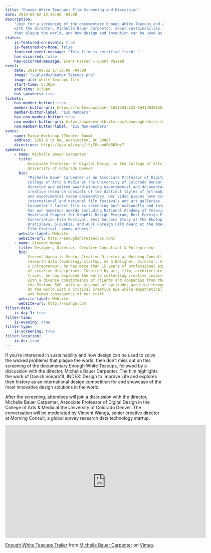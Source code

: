 ```yaml
---
title: "Enough White Teacups: Film Screening and Discussion"
date: 2019-09-02 12:30:00 -04:00
description:
    "Join for a screening of the documentary Enough White Teacups and a conversation
    with the director, Michelle Bauer Carpenter, about sustainability, the wicked problems
    that plague the world, and how design and invention can be used as an antidote. "
status:
    is-featured-on-events: true
    is-featured-on-home: false
    featured-event-message: "This film is certified fresh! "
    has-occurred: false
    has-occurred-message: Event Passed — Event Passed
event:
    date: 2019-09-22 17:30:00 -04:00
    image: "/uploads/Header_Teacups.png"
    image-alt: white teacups film
    start-time: 5:30pm
    end-time: 8:30pm
    has-speakers: true
tickets:
    has-member-button: true
    member-button-url: https://fontevacustomer-1638354c123-1641d839835.force.com/services/oauth2/authorize?client_id=3MVG9nthuDc9owbcOq7_07W.HriOQQPWTbMkrpOla.ajDQlTHf4_uby_mhwylcX.mJBU2O2SppTiZMS0J_HJd&response_type=code&redirect_uri=https://ikit.aiga.org/ikit_national_util/ikit-national-util-sso-redirect/&state=https%3A%2F%2Fdc.aiga.org%2Fevent%2Fdcdw-enough-white-teacups-film-screening-and-discussion%2F%3Fredirect_source%3Deventbrite_register
    member-button-label: "$10 Members"
    has-non-member-button: true
    non-member-button-url: https://www.eventbrite.com/e/enough-white-teacups-film-screening-and-discussion-tickets-71291154763
    non-member-button-label: "$15 Non-members"
venue:
    name: Eaton Workshop (Theater Room)
    address: 1201 K St NW, Washington, DC 20005
    directions: https://goo.gl/maps/r5jCRspudSK6BJwx7
speakers:
    - name: Michelle Bauer Carpenter
      title:
          Associate Professor of Digital Design in the College of Arts & Media at the
          University of Colorado Denver
      bio:
          "Michelle Bauer Carpenter is an Associate Professor of Digital Design in the
          College of Arts & Media at the University of Colorado Denver. Carpenter has produced,
          directed and edited award-winning experimental and documentary pieces. Carpenter’s
          creative research consists of two distinct styles of art-making: traditional narrative
          and experimental video documentary. Her video pieces have screened in numerous
          international and national film festivals and art galleries. Enough White Teacups
          Carpenter’s latest film is screening both nationally and internationally and it
          has won numerous awards including National Academy of Television Arts & Sciences
          Heartland Chapter for Graphic Design Program, Best Foreign Film Award at the American
          Conservation Film Festival, Best Success Story at the Ekotopfilm/Envirofilm in
          Bratislava, Slovakia, and ACFF Foreign Film Award at the American Conservation
          Film Festival, among others."
      website-label: Website
      website-url: http://enoughwhiteteacups.com/
    - name: Vincent Wanga
      title: Designer, Director, Creative Consultant & Entrepreneur
      bio:
          Vincent Wanga is Senior Creative Director at Morning Consult, a global survey
          research data technology startup. As a Designer, Director, Creative Consultant
          & Entrepreneur, he has more than 15 years of professional experience in a multitude
          of creative disciplines. Inspired by art, film, architecture, technology, and
          travel, he has explored the world collecting creative inspiration while collaborating
          with a diverse constituency of clients and companies from the newly-founded to
          the Fortune 500. With an arsenal of aptitudes acquired through the years, he looks
          at the world with a critical creative eye while empathetically analyzing the eloquence
          and human consequence of our craft.
      website-label: Website
      website-url: http://vwanga.com
filter-date:
    is-day-3: true
filter-time:
    is-evening: true
filter-type:
    is-screening: true
filter-location:
    is-dc: true
---
```


If you’re interested in sustainability and how design can be used to solve the wicked problems that plague the world, then don’t miss out on this screening of the documentary Enough White Teacups, followed by a discussion with the director, Michelle Bauer Carpenter. The film highlights the work of Danish nonprofit, INDEX: Design to Improve Life and explores their history as an international design competition for and showcase of the most innovative design solutions in the world.

After the screening, attendees will join a discussion with the director, Michelle Bauer Carpenter, Associate Professor of Digital Design in the College of Arts & Media at the University of Colorado Denver. The conversation will be moderated by Vincent Wanga, senior creative director at Morning Consult, a global survey research data technology startup.

<iframe src="https://player.vimeo.com/video/236947332" width="640" height="360" frameborder="0" allow="autoplay; fullscreen" allowfullscreen></iframe>
<p><a href="https://vimeo.com/236947332">Enough White Teacups Trailer</a> from <a href="https://vimeo.com/mbcarpenter">Michelle Bauer Carpenter</a> on <a href="https://vimeo.com">Vimeo</a>.</p>
